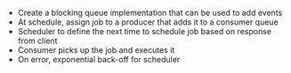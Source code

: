 * Create a blocking queue implementation that can be used to add events
* At schedule, assign job to a producer that adds it to a consumer queue
* Scheduler to define the next time to schedule job based on response from client
* Consumer picks up the job and executes it
* On error, exponential back-off for scheduler